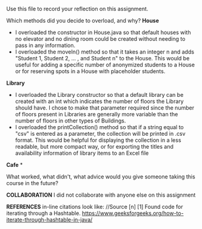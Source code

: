 Use this file to record your reflection on this assignment.

Which methods did you decide to overload, and why?
**House**
* I overloaded the constructor in House.java so that default houses with no elevator and no dining room could be 
    created without needing to pass in any information.
* I overloaded the moveIn() method so that it takes an integer n and adds "Student 1, Student 2, ... , and Student n" to the House. This would be useful for adding a specific number of anonymized students to a House or for reserving spots in a House with placeholder students. 

**Library**
* I overloaded the Library constructor so that a default library can be created with an int which indicates the number of floors the Library should have. I chose to make that parameter required since the number of floors present in Libraries are generally more variable than the number of floors in other types of Buildings.
* I overloaded the printCollection() method so that if a string equal to "csv" is entered as a parameter, the collection will be printed in .csv format. This would be helpful for displaying the collection in a less readable, but more compact way, or for exporting the titles and availability information of library items to an Excel file

**Cafe**
* 


What worked, what didn't, what advice would you give someone taking this course in the future?


**COLLABORATION**
I did not collaborate with anyone else on this assignment 

 **REFERENCES** in-line citations look like: //Source [n]
[1] Found code for iterating through a Hashtable. 
https://www.geeksforgeeks.org/how-to-iterate-through-hashtable-in-java/